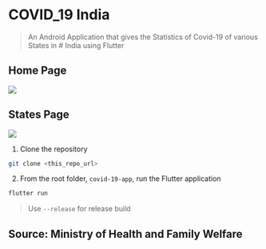 # COVID_19 India 
> An Android Application that gives the Statistics of Covid-19 of various States in # India  using Flutter

## Home Page
![](./home.gif)

## States Page
![](./states.gif)

1. Clone the repository

```bash
git clone <this_repo_url>
```

2. From the root folder, `covid-19-app`, run the Flutter application

```bash
flutter run
```

> Use `--release` for release build

## Source: Ministry of Health and Family Welfare


